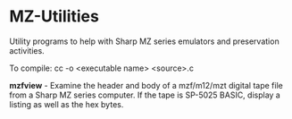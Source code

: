 # MZ-Utilities
Utility programs to help with Sharp MZ series emulators and preservation activities.

To compile: cc -o \<executable name\> \<source\>.c

**mzfview** - Examine the header and body of a mzf/m12/mzt digital tape file from a Sharp MZ series computer. If the tape is SP-5025 BASIC, display a listing as well as the hex bytes.
